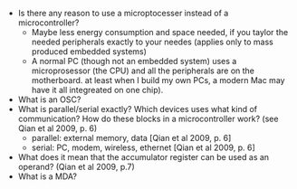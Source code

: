   - Is there any reason to use a microptocesser instead of a microcontroller?
    - Maybe less energy consumption and space needed, if you taylor the needed peripherals exactly to your needes (applies only to mass produced embedded systems)
    - A normal PC (though not an embedded system) uses a microprosessor (the CPU) and all the peripherals are on the motherboard. at least when I build my own PCs, a modern Mac may have it all integreated on one chip).
  - What is an OSC?
  - What is parallel/serial exactly? Which devices uses what kind of communication? How do these blocks in a microcontroller work? (see Qian et al 2009, p. 6)
    - parallel: external memory, data [Qian et al 2009, p. 6]
    - serial: PC, modem, wireless, ethernet [Qian et al 2009, p. 6]
 - What does it mean that the accumulator register can be used as an operand? (Qian et al 2009, p.7)
 - What is a MDA?
